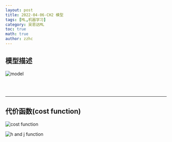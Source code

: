 ```yaml
---
layout: post
title: 2022-04-06-CH2 模型 
tags: [ML,机器学习]
category: 吴恩达ML
toc: true
math: true
author: zzhc
---
```


## 模型描述


![model](http://img.zzhc321.xyz/blog/2022_4_6_1649224577478.png)

<br>
<br>

***

## 代价函数(cost function)

![cost function](http://img.zzhc321.xyz/blog/1649253121472.png)

![h and j function](http://img.zzhc321.xyz/blog/1649253491860.png)